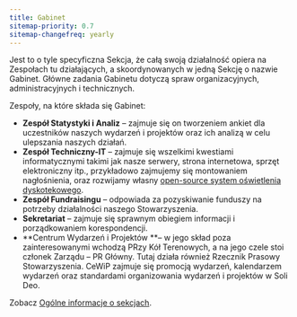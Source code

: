 ```yaml
---
title: Gabinet
sitemap-priority: 0.7
sitemap-changefreq: yearly
---
```


Jest to o tyle specyficzna Sekcja, że całą swoją działalność opiera na Zespołach
tu działających, a skoordynowanych w jedną Sekcję o nazwie Gabinet. Główne
zadania Gabinetu dotyczą spraw organizacyjnych, administracyjnych i
technicznych.

Zespoły, na które składa się Gabinet:

- **Zespół Statystyki i Analiz** – zajmuje się on tworzeniem ankiet dla
  uczestników naszych wydarzeń i projektów oraz ich analizą w celu ulepszania
  naszych działań.
- **Zespół Techniczny-IT** – zajmuje się wszelkimi kwestiami informatycznymi
  takimi jak nasze serwery, strona internetowa, sprzęt elektroniczny itp.,
  przykładowo zajmujemy się montowaniem nagłośnienia, oraz rozwijamy własny
  [open-source system oświetlenia dyskotekowego](https://github.com/Jblew/marinesmud-dj).
- **Zespół Fundraisingu** – odpowiada za pozyskiwanie funduszy na potrzeby
  działalności naszego Stowarzyszenia.
- **Sekretariat** – zajmuje się sprawnym obiegiem informacji i porządkowaniem
  korespondencji.
- **Centrum Wydarzeń i Projektów **– w jego skład poza zainteresowanymi wchodzą
  PRzy Kół Terenowych, a na jego czele stoi członek Zarządu – PR Główny. Tutaj
  działa również Rzecznik Prasowy Stowarzyszenia. CeWiP zajmuje się promocją
  wydarzeń, kalendarzem wydarzeń oraz standardami organizowania wydarzeń i
  projektów w Soli Deo.

Zobacz [Ogólne informacje o sekcjach](/o-nas/sekcje).
